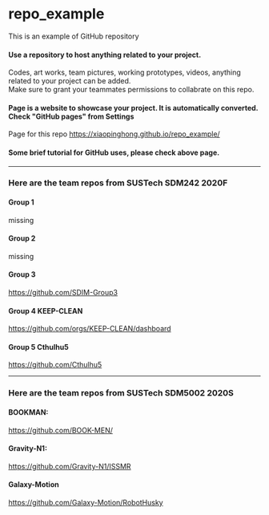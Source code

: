 # repo_example

This is an example of GitHub repository  
#### Use a repository to host anything related to your project.
Codes, art works, team pictures, working prototypes, videos, anything related to your project can be added.  
Make sure to grant your teammates permissions to collabrate on this repo.

#### Page is a website to showcase your project. It is automatically converted. Check "GitHub pages" from Settings
Page for this repo https://xiaopinghong.github.io/repo_example/  

#### Some brief tutorial for GitHub uses, please check above page.
------
### Here are the team repos from SUSTech SDM242 2020F
#### Group 1  
missing
#### Group 2 
missing
#### Group 3
https://github.com/SDIM-Group3
#### Group 4 KEEP-CLEAN
https://github.com/orgs/KEEP-CLEAN/dashboard
#### Group 5 Cthulhu5
https://github.com/Cthulhu5

------
### Here are the team repos from SUSTech SDM5002 2020S
#### BOOKMAN:  
https://github.com/BOOK-MEN/
#### Gravity-N1:  
https://github.com/Gravity-N1/ISSMR
#### Galaxy-Motion
https://github.com/Galaxy-Motion/RobotHusky
